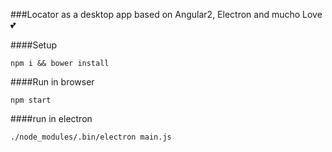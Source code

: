 ###Locator as a desktop app based on Angular2, Electron and mucho Love :two_hearts:

####Setup
```
npm i && bower install
```

####Run in browser
```
npm start
```

####run in electron
```
./node_modules/.bin/electron main.js
```
